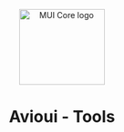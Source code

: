 <p align="center">
  <a href="https://mui.com/core/" rel="noopener" target="_blank">
  <img width="150" height="133" src="https://mui.com/static/logo.svg" alt="MUI Core logo">
  </a>
</p>

<h1 align="center">Avioui - Tools</h1>